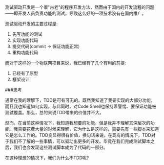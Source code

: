 测试驱动开发是一个很"古老"的程序开发方法，然而由于国内的开发流程的问题——即开发人员负责功能的测试，导致这么好的一项技术没有在国内推广。

测试驱动开发的主要过程是:

1. 先写功能的测试
2. 实现功能代码
3. 提交代码(commit -> 保证功能正常)
4. 重构功能代码

而对于这样的一个物联网项目来说，我已经有了几个有利的前提:

1. 已经有了原型
2. 框架设计

###思考

通常在我的理解下，TDD是可有可无的。既然我知道了我要实现的大部分功能，而且我也知道如何实现。与此同时，对Code Smell也保持着警惕、要保证功能被测试覆盖。那么，总的来说TDD带来的价值并不大。

然而，在当前这种情况下，我知道我想要的功能，但是我并不理解其深层次的功能。我需要花费大量的时候来理解，它为什么是这样的，需要先有一些脚本来知道它是怎么工作的。TDD变显得很有价值，换句话来说，在现有的情况下，TDD对于我们不了解的一些事情，可以驱动出更多的开发。毕竟在我们完成测试脚本之后，我们也会发现这些测试脚本成为了代码的一部分。

在这种理想的情况下，我们为什么不TDD呢?
